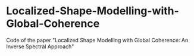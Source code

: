 # Localized-Shape-Modelling-with-Global-Coherence
Code of the paper "Localized Shape Modelling with Global Coherence: An Inverse Spectral Approach"
